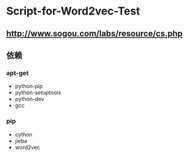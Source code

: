 # Script-for-Word2vec-Test

## http://www.sogou.com/labs/resource/cs.php

## 依赖

### apt-get

- python-pip
- python-setuptools
- python-dev
- gcc

### pip

- cython
- jieba
- word2vec
